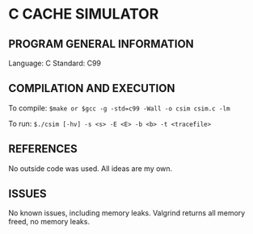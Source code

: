 # C CACHE SIMULATOR

## PROGRAM GENERAL INFORMATION

Language: C
Standard: C99

## COMPILATION AND EXECUTION

To compile: ```$make or $gcc -g -std=c99 -Wall -o csim csim.c -lm```

To run: ```$./csim [-hv] -s <s> -E <E> -b <b> -t <tracefile>```

## REFERENCES

No outside code was used. All ideas are my own.

## ISSUES

No known issues, including memory leaks. Valgrind returns
all memory freed, no memory leaks.
